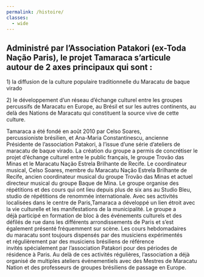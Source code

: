 ```yaml
---
permalink: /histoire/
classes:
  - wide
---
```


<div class="wp-block-group alignfull">
	<div class="wp-block-group__inner-container is-layout-flow wp-block-group-is-layout-flow">
		<div class="wp-block-jetpack-layout-grid alignfull column1-desktop-grid__span-3 column1-desktop-grid__start-2 column1-desktop-grid__row-1 column2-desktop-grid__span-7 column2-desktop-grid__start-5 column2-desktop-grid__row-1 column1-tablet-grid__span-3 column1-tablet-grid__row-1 column2-tablet-grid__span-5 column2-tablet-grid__start-4 column2-tablet-grid__row-1 column1-mobile-grid__span-4 column1-mobile-grid__row-1 column2-mobile-grid__span-4 column2-mobile-grid__row-2">
			<!--div class="wp-block-jetpack-layout-grid-column wp-block-jetpack-layout-grid__padding-none">
				<figure class="wp-block-image size-large">
					<img src="assets/img/logo_tamaraca.gif"
				     class="img-responsive img-thumbnail"
				     style="width: 150%; height: auto; margin: 0 10px;"
				     alt="Random photo">
				</figure>
			</div-->
			<div class="wp-block-jetpack-layout-grid-column wp-block-jetpack-layout-grid__padding-none">
				<h2 class="wp-block-heading">Administré par l’Association&nbsp;Patakori (ex-Toda Nação Paris), le&nbsp;projet Tamaraca s’articule autour&nbsp;de 2 axes principaux qui sont :</h2>
				<p>1) la diffusion de la culture&nbsp;populaire traditionnelle du&nbsp;Maracatu de baque virado</p>
				<p>2) le développement d’un réseau&nbsp;d’échange culturel entre les&nbsp;groupes percussifs de Maracatu&nbsp;en Europe, au Brésil et sur les autres&nbsp;continents, au delà des Nations de&nbsp;Maracatu qui constituent la source&nbsp;vive de cette culture.</p>
				<p>Tamaraca a été fondé en août 2010&nbsp;par Celso Soares, percussioniste&nbsp;brésilien, et Ana-Maria&nbsp;Constantinescu, ancienne Présidente&nbsp;de l’association Patakori, à l’issue&nbsp;d’une série d’ateliers de maracatu de&nbsp;baque virado. La création du groupe&nbsp;a permis de concrétiser le projet&nbsp;d’échange culturel entre le public&nbsp;français, le groupe Trovão das Minas&nbsp;et le Maracatu Nação Estrela&nbsp;Brilhante de Recife.&nbsp;Le coordinateur musical, Celso&nbsp;Soares, membre du Maracatu Nação&nbsp;Estrela Brilhante de Recife, ancien&nbsp;coordinateur musical du groupe&nbsp;Trovão das Minas et actuel directeur&nbsp;musical du groupe Baque de Mina.&nbsp;Le groupe organise des répétitions et&nbsp;des cours qui ont lieu depuis plus de six&nbsp;ans au Studio Bleu, studio de&nbsp;répétitions de renommée&nbsp;internationale.&nbsp;Avec ses activités localisées dans le&nbsp;centre de Paris,Tamaraca&nbsp;a&nbsp;développé un lien étroit avec la vie&nbsp;culturelle et les manifestations de la&nbsp;municipalité. Le groupe a déjà&nbsp;participé en formation de bloc à des&nbsp;événements culturels et des défilés de&nbsp;rue dans les différents arrondissements&nbsp;de Paris et s’est également présenté&nbsp;fréquemment sur scène.&nbsp;Les cours hebdomadaires du&nbsp;maracatu&nbsp;sont toujours dispensés par&nbsp;des musiciens expérimentés et&nbsp;régulièrement par des musiciens&nbsp;brésiliens de référence invités&nbsp;spécialement par l’association Patakori&nbsp;pour des périodes de résidence à Paris.&nbsp;Au&nbsp;delà de ces activités régulières,&nbsp;l’association a déjà organisé de&nbsp;multiples ateliers événementiels avec&nbsp;des Mestres de Maracatu Nation et&nbsp;des professeurs de groupes brésiliens&nbsp;de passage en Europe.</p>
			</div>
		</div>
